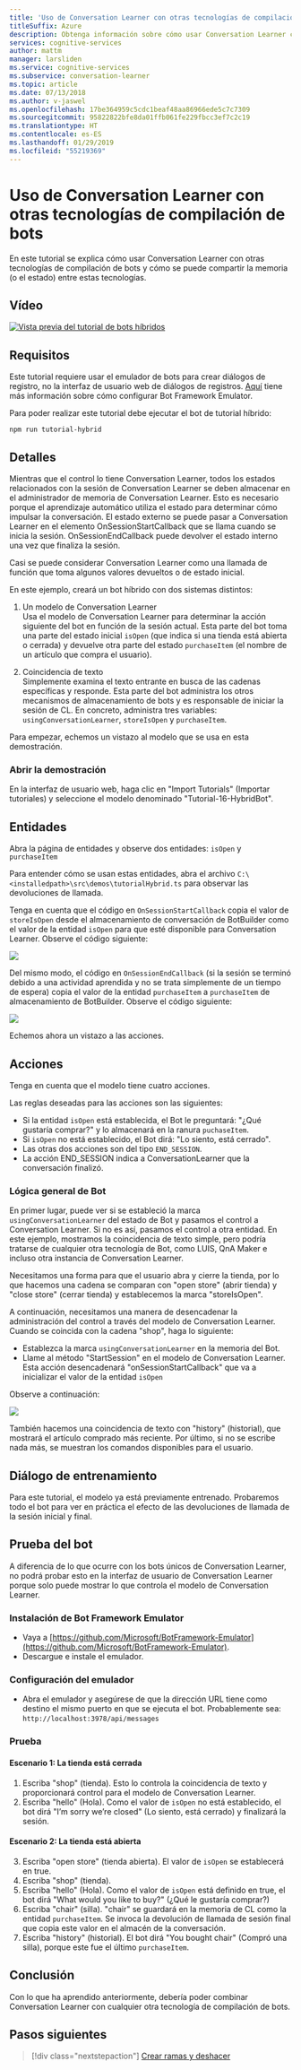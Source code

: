 ```yaml
---
title: 'Uso de Conversation Learner con otras tecnologías de compilación de bots: Microsoft Cognitive Services | Microsoft Docs'
titleSuffix: Azure
description: Obtenga información sobre cómo usar Conversation Learner con otras tecnologías de compilación de bots.
services: cognitive-services
author: mattm
manager: larsliden
ms.service: cognitive-services
ms.subservice: conversation-learner
ms.topic: article
ms.date: 07/13/2018
ms.author: v-jaswel
ms.openlocfilehash: 17be364959c5cdc1beaf48aa86966ede5c7c7309
ms.sourcegitcommit: 95822822bfe8da01ffb061fe229fbcc3ef7c2c19
ms.translationtype: HT
ms.contentlocale: es-ES
ms.lasthandoff: 01/29/2019
ms.locfileid: "55219369"
---
```

# <a name="how-to-use-conversation-learner-with-other-bot-building-technologies"></a>Uso de Conversation Learner con otras tecnologías de compilación de bots

En este tutorial se explica cómo usar Conversation Learner con otras tecnologías de compilación de bots y cómo se puede compartir la memoria (o el estado) entre estas tecnologías. 

## <a name="video"></a>Vídeo

[![Vista previa del tutorial de bots híbridos](https://aka.ms/cl_Tutorial_v3_Hybrid_Applications_Preview)](https://aka.ms/cl_Tutorial_v3_Hybrid_Applications)

## <a name="requirements"></a>Requisitos
Este tutorial requiere usar el emulador de bots para crear diálogos de registro, no la interfaz de usuario web de diálogos de registros. [Aquí](https://docs.microsoft.com/azure/bot-service/bot-service-debug-emulator?view=azure-bot-service-4.0) tiene más información sobre cómo configurar Bot Framework Emulator. 

Para poder realizar este tutorial debe ejecutar el bot de tutorial híbrido:

    npm run tutorial-hybrid

## <a name="details"></a>Detalles

Mientras que el control lo tiene Conversation Learner, todos los estados relacionados con la sesión de Conversation Learner se deben almacenar en el administrador de memoria de Conversation Learner. Esto es necesario porque el aprendizaje automático utiliza el estado para determinar cómo impulsar la conversación. El estado externo se puede pasar a Conversation Learner en el elemento OnSessionStartCallback que se llama cuando se inicia la sesión. OnSessionEndCallback puede devolver el estado interno una vez que finaliza la sesión.

Casi se puede considerar Conversation Learner como una llamada de función que toma algunos valores devueltos o de estado inicial.

En este ejemplo, creará un bot híbrido con dos sistemas distintos:
1. Un modelo de Conversation Learner <br/>
    Usa el modelo de Conversation Learner para determinar la acción siguiente del bot en función de la sesión actual. Esta parte del bot toma una parte del estado inicial `isOpen` (que indica si una tienda está abierta o cerrada) y devuelve otra parte del estado `purchaseItem` (el nombre de un artículo que compra el usuario).

2. Coincidencia de texto <br />
    Simplemente examina el texto entrante en busca de las cadenas específicas y responde. Esta parte del bot administra los otros mecanismos de almacenamiento de bots y es responsable de iniciar la sesión de CL. En concreto, administra tres variables: `usingConversationLearner`, `storeIsOpen` y `purchaseItem`.

Para empezar, echemos un vistazo al modelo que se usa en esta demostración.

### <a name="open-the-demo"></a>Abrir la demostración

En la interfaz de usuario web, haga clic en "Import Tutorials" (Importar tutoriales) y seleccione el modelo denominado "Tutorial-16-HybridBot".

## <a name="entities"></a>Entidades

Abra la página de entidades y observe dos entidades: `isOpen` y `purchaseItem`

Para entender cómo se usan estas entidades, abra el archivo `C:\<installedpath>\src\demos\tutorialHybrid.ts` para observar las devoluciones de llamada.

Tenga en cuenta que el código en `OnSessionStartCallback` copia el valor de `storeIsOpen` desde el almacenamiento de conversación de BotBuilder como el valor de la entidad `isOpen` para que esté disponible para Conversation Learner. Observe el código siguiente:

![](../media/tutorial17_sessionstart.PNG)

Del mismo modo, el código en `OnSessionEndCallback` (si la sesión se terminó debido a una actividad aprendida y no se trata simplemente de un tiempo de espera) copia el valor de la entidad `purchaseItem` a `purchaseItem` de almacenamiento de BotBuilder. Observe el código siguiente:

![](../media/tutorial17_sessionend.PNG)

Echemos ahora un vistazo a las acciones.

## <a name="actions"></a>Acciones

Tenga en cuenta que el modelo tiene cuatro acciones.

Las reglas deseadas para las acciones son las siguientes:

- Si la entidad `isOpen` está establecida, el Bot le preguntará: "¿Qué gustaría comprar?" y lo almacenará en la ranura `puchaseItem`.
- Si `isOpen` no está establecido, el Bot dirá: "Lo siento, está cerrado".
- Las otras dos acciones son del tipo `END_SESSION`.
- La acción END_SESSION indica a ConversationLearner que la conversación finalizó.

### <a name="overall-bot-logic"></a>Lógica general de Bot

En primer lugar, puede ver si se estableció la marca `usingConversationLearner` del estado de Bot y pasamos el control a Conversation Learner. Si no es así, pasamos el control a otra entidad.  En este ejemplo, mostramos la coincidencia de texto simple, pero podría tratarse de cualquier otra tecnología de Bot, como LUIS, QnA Maker e incluso otra instancia de Conversation Learner.

Necesitamos una forma para que el usuario abra y cierre la tienda, por lo que hacemos una cadena se comparan con "open store" (abrir tienda) y "close store" (cerrar tienda) y establecemos la marca "storeIsOpen".

A continuación, necesitamos una manera de desencadenar la administración del control a través del modelo de Conversation Learner. Cuando se coincida con la cadena "shop", haga lo siguiente:
- Establezca la marca `usingConversationLearner` en la memoria del Bot.
- Llame al método "StartSession" en el modelo de Conversation Learner.  Esta acción desencadenará "onSessionStartCallback" que va a inicializar el valor de la entidad `isOpen`

Observe a continuación:

![](../media/tutorial17_useConversationLearner.PNG)

También hacemos una coincidencia de texto con "history" (historial), que mostrará el artículo comprado más reciente.
Por último, si no se escribe nada más, se muestran los comandos disponibles para el usuario.

## <a name="train-dialog"></a>Diálogo de entrenamiento

Para este tutorial, el modelo ya está previamente entrenado.  Probaremos todo el bot para ver en práctica el efecto de las devoluciones de llamada de la sesión inicial y final.

## <a name="testing-the-bot"></a>Prueba del bot

A diferencia de lo que ocurre con los bots únicos de Conversation Learner, no podrá probar esto en la interfaz de usuario de Conversation Learner porque solo puede mostrar lo que controla el modelo de Conversation Learner.

### <a name="install-the-bot-framework-emulator"></a>Instalación de Bot Framework Emulator

- Vaya a [https://github.com/Microsoft/BotFramework-Emulator](https://github.com/Microsoft/BotFramework-Emulator).
- Descargue e instale el emulador.

### <a name="configure-the-emulator"></a>Configuración del emulador

- Abra el emulador y asegúrese de que la dirección URL tiene como destino el mismo puerto en que se ejecuta el bot. Probablemente sea: `http://localhost:3978/api/messages`

### <a name="test"></a>Prueba 

#### <a name="scenario-1-store-is-closed"></a>Escenario 1: La tienda está cerrada
1. Escriba "shop" (tienda). Esto lo controla la coincidencia de texto y proporcionará control para el modelo de Conversation Learner.
2. Escriba "hello" (Hola).  Como el valor de `isOpen` no está establecido, el bot dirá "I’m sorry we’re closed" (Lo siento, está cerrado) y finalizará la sesión.

#### <a name="scenario-2-store-is-open"></a>Escenario 2: La tienda está abierta
3. Escriba "open store" (tienda abierta).  El valor de `isOpen` se establecerá en true.
4. Escriba "shop" (tienda).
5. Escriba "hello" (Hola).  Como el valor de `isOpen` está definido en true, el bot dirá "What would you like to buy?" (¿Qué le gustaría comprar?)
6. Escriba "chair" (silla). "chair" se guardará en la memoria de CL como la entidad `purchaseItem`. Se invoca la devolución de llamada de sesión final que copia este valor en el almacén de la conversación.
7. Escriba "history" (historial).  El bot dirá "You bought chair" (Compró una silla), porque este fue el último `purchaseItem`.

## <a name="conclusion"></a>Conclusión

Con lo que ha aprendido anteriormente, debería poder combinar Conversation Learner con cualquier otra tecnología de compilación de bots.

## <a name="next-steps"></a>Pasos siguientes

> [!div class="nextstepaction"]
> [Crear ramas y deshacer](./17-branch-undo.md)
